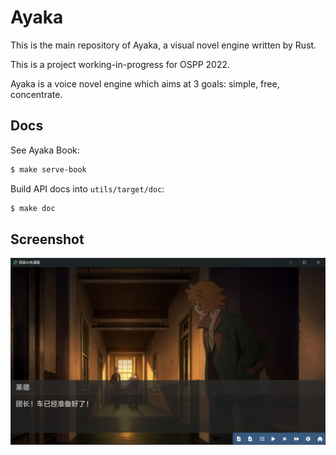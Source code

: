 # Ayaka

This is the main repository of Ayaka, a visual novel engine written by Rust.

This is a project working-in-progress for OSPP 2022.

Ayaka is a voice novel engine which aims at 3 goals: simple, free, concentrate.

## Docs
See Ayaka Book:
``` bash
$ make serve-book
```

Build API docs into `utils/target/doc`:
``` bash
$ make doc
```

## Screenshot
![Orga](assets/galgui.png)
